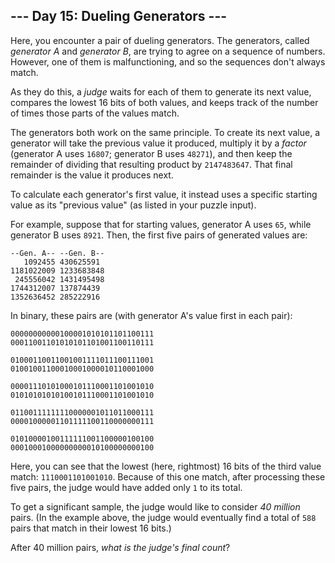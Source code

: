 ## --- Day 15: Dueling Generators ---

Here, you encounter a pair of dueling generators. The generators, called _generator A_ and _generator B_, are trying to agree on a sequence of numbers. However, one of them is malfunctioning, and so the sequences don't always match.

As they do this, a _judge_ waits for each of them to generate its next value, compares the lowest 16 bits of both values, and keeps track of the number of times those parts of the values match.

The generators both work on the same principle. To create its next value, a generator will take the previous value it produced, multiply it by a _factor_ (generator A uses `16807`; generator B uses `48271`), and then keep the remainder of dividing that resulting product by `2147483647`. That final remainder is the value it produces next.

To calculate each generator's first value, it instead uses a specific starting value as its "previous value" (as listed in your puzzle input).

For example, suppose that for starting values, generator A uses `65`, while generator B uses `8921`. Then, the first five pairs of generated values are:

    --Gen. A-- --Gen. B--
       1092455 430625591
    1181022009 1233683848
     245556042 1431495498
    1744312007 137874439
    1352636452 285222916

In binary, these pairs are (with generator A's value first in each pair):

    00000000000100001010101101100111
    00011001101010101101001100110111
    
    01000110011001001111011100111001
    01001001100010001000010110001000
    
    00001110101000101110001101001010
    01010101010100101110001101001010
    
    01100111111110000001011011000111
    00001000001101111100110000000111
    
    01010000100111111001100000100100
    00010001000000000010100000000100

Here, you can see that the lowest (here, rightmost) 16 bits of the third value match: `1110001101001010`. Because of this one match, after processing these five pairs, the judge would have added only `1` to its total.

To get a significant sample, the judge would like to consider _40 million_ pairs. (In the example above, the judge would eventually find a total of `588` pairs that match in their lowest 16 bits.)

After 40 million pairs, _what is the judge's final count_?
